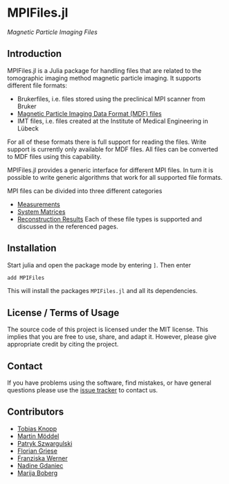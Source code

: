 # MPIFiles.jl

*Magnetic Particle Imaging Files*

## Introduction

MPIFiles.jl is a Julia package for handling files that are related to the tomographic imaging method magnetic particle imaging. It supports different file formats:
* Brukerfiles, i.e. files stored using the preclinical MPI scanner from Bruker
* [Magnetic Particle Imaging Data Format (MDF) files](https://github.com/MagneticParticleImaging/MDF)
* IMT files, i.e. files created at the Institute of Medical Engineering in Lübeck

For all of these formats there is full support for reading the files. Write support is currently
only available for MDF files. All files can be converted to MDF files using this capability.

MPIFiles.jl provides a generic interface for different MPI files. In turn it is possible
to write generic algorithms that work for all supported file formats.

MPI files can be divided into three different categories
* [Measurements](@ref)
* [System Matrices](@ref)
* [Reconstruction Results](@ref)
Each of these file types is supported and discussed in the referenced pages.

## Installation

Start julia and open the package mode by entering `]`. Then enter
```julia
add MPIFiles
```
This will install the packages `MPIFiles.jl` and all its dependencies.

## License / Terms of Usage

The source code of this project is licensed under the MIT license. This implies that
you are free to use, share, and adapt it. However, please give appropriate credit by citing the project.

## Contact

If you have problems using the software, find mistakes, or have general questions please use
the [issue tracker](https://github.com/MagneticParticleImaging/MPIFiles.jl/issues) to contact us.

## Contributors

* [Tobias Knopp](https://www.tuhh.de/ibi/people/tobias-knopp-head-of-institute.html)
* [Martin Möddel](https://www.tuhh.de/ibi/people/martin-moeddel.html)
* [Patryk Szwargulski](https://www.tuhh.de/ibi/people/patryk-szwargulski.html)
* [Florian Griese](https://www.tuhh.de/ibi/people/florian-griese.html)
* [Franziska Werner](https://www.tuhh.de/ibi/people/franziska-werner.html)
* [Nadine Gdaniec](https://www.tuhh.de/ibi/people/nadine-gdaniec.html)
* [Marija Boberg](https://www.tuhh.de/ibi/people/marija-boberg.html)
